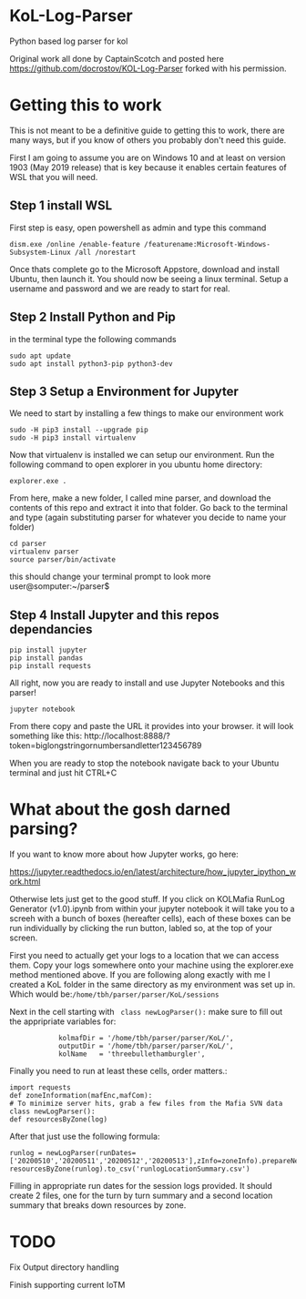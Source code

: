 # KoL-Log-Parser
Python based log parser for kol

Original work all done by CaptainScotch and posted here https://github.com/docrostov/KOL-Log-Parser forked with his permission.

# Getting this to work
This is not meant to be a definitive guide to getting this to work, there are many ways, but if you know of others you probably don't need this guide.

First I am going to assume you are on Windows 10 and at least on version 1903 (May 2019 release) that is key because it enables certain features of WSL that you will need.

## Step 1 install WSL
First step is easy, open powershell as admin and type this command 

```dism.exe /online /enable-feature /featurename:Microsoft-Windows-Subsystem-Linux /all /norestart```

Once thats complete go to the Microsoft Appstore, download and install Ubuntu, then launch it. You should now be seeing a linux terminal. Setup a username and password and we are ready to start for real.

## Step 2 Install Python and Pip

in the terminal type the following commands
```
sudo apt update
sudo apt install python3-pip python3-dev

```

## Step 3 Setup a Environment for Jupyter

We need to start by installing a few things to make our environment work

```
sudo -H pip3 install --upgrade pip
sudo -H pip3 install virtualenv
```

Now that virtualenv is installed we can setup our environment. Run the following command to open explorer in you ubuntu home directory:
```
explorer.exe .
```
From here, make a new folder, I called mine parser, and download the contents of this repo and extract it into that folder. Go back to the terminal and type (again substituting parser for whatever you decide to name your folder)
```
cd parser
virtualenv parser
source parser/bin/activate
```
this should change your terminal prompt to look more user@somputer:~/parser$

## Step 4 Install Jupyter and this repos dependancies
```
pip install jupyter
pip install pandas
pip install requests
```
All right, now you are ready to install and use Jupyter Notebooks and this parser!

```jupyter notebook```

From there copy and paste the URL it provides into your browser. it will look something like this:
http://localhost:8888/?token=biglongstringornumbersandletter123456789

When you are ready to stop the notebook navigate back to your Ubuntu terminal and just hit CTRL+C

# What about the gosh darned parsing?
If you want to know more about how Jupyter works, go here:

https://jupyter.readthedocs.io/en/latest/architecture/how_jupyter_ipython_work.html


Otherwise lets just get to the good stuff.
If you click on KOLMafia RunLog Generator (v1.0).ipynb from within your jupyter notebook it will take you to a screeh with a bunch of boxes (hereafter cells), each of these boxes can be run individually by clicking the run button, labled so, at the top of your screen. 

First you need to actually get your logs to a location that we can access them. Copy your logs somewhere onto your machine using the explorer.exe method mentioned above. If you are following along exactly with me I created a KoL folder in the same directory as my environment was set up in. Which would be:```/home/tbh/parser/parser/KoL/sessions```

Next in the cell starting with ``` class newLogParser():``` make sure to fill out the appripriate variables for:
```
            kolmafDir = '/home/tbh/parser/parser/KoL/',
            outputDir = '/home/tbh/parser/parser/KoL/',
            kolName   = 'threebullethamburgler',
```

Finally you need to run at least these cells, order matters.:
 ```
 import requests
 def zoneInformation(mafEnc,mafCom):
 # To minimize server hits, grab a few files from the Mafia SVN data
 class newLogParser():
 def resourcesByZone(log)
 ```

 After that just use the following formula:
 
 ```
runlog = newLogParser(runDates=['20200510','20200511','20200512','20200513'],zInfo=zoneInfo).prepareNewLog()
resourcesByZone(runlog).to_csv('runlogLocationSummary.csv')
 ```
 Filling in appropriate run dates for the session logs provided. It should create 2 files, one for the turn by turn summary and a second location summary that breaks down resources by zone. 
 
 
 # TODO
 Fix Output directory handling
 
 Finish supporting current IoTM

